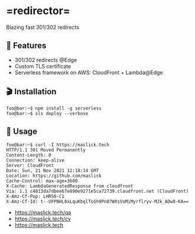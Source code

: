 # =redirector=
Blazing fast 301/302 redirects 

## :rocket: Features
* 301/302 redirects @Edge
* Custom TLS certificate
* Serverless framework on AWS: CloudFront + Lambda@Edge 

## :clapper: Installation
```console
foo@bar:~$ npm install -g serverless
foo@bar:~$ sls deploy --verbose
```

## :cookie: Usage
```console
foo@bar:~$ curl -I https://maslick.tech
HTTP/1.1 301 Moved Permanently
Content-Length: 0
Connection: keep-alive
Server: CloudFront
Date: Sun, 21 Nov 2021 12:18:14 GMT
Location: https://github.com/maslick
Cache-Control: max-age=3600
X-Cache: LambdaGeneratedResponse from cloudfront
Via: 1.1 c4813da7dbee67e890e9271e5ca72739.cloudfront.net (CloudFront)
X-Amz-Cf-Pop: LHR50-C1
X-Amz-Cf-Id: t--UFPNHL8xLquKbqlTsGh9Pn07WXsVoMiMyrflryv-MJk_ADw8-KA==
```

* https://maslick.tech/qa
* https://maslick.tech/cv
* https://maslick.tech
